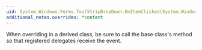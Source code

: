 ```yaml
---
uid: System.Windows.Forms.ToolStripDropDown.OnItemClicked(System.Windows.Forms.ToolStripItemClickedEventArgs)
additional_notes.overrides: *content
---
```


<p>When overriding <xref href="System.Windows.Forms.ToolStripDropDown.OnItemClicked(System.Windows.Forms.ToolStripItemClickedEventArgs)"></xref> in a derived class, be sure to call the base class's <xref href="System.Windows.Forms.ToolStripDropDown.OnItemClicked(System.Windows.Forms.ToolStripItemClickedEventArgs)"></xref> method so that registered delegates receive the event.</p>


